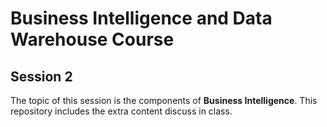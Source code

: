 # Business Intelligence and Data Warehouse Course

## Session 2

The topic of this session is the components of **Business Intelligence**. This repository includes the extra content discuss in class.